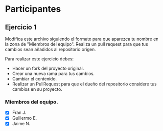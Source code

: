 # Participantes
## Ejercicio 1

Modifica este archivo siguiendo el formato para que aparezca tu nombre en la zona de "Miembros del equipo". Realiza un pull request para que tus cambios sean añadidos al repositorio origen.

Para realizar este ejercicio debes:
- Hacer un fork del proyecto original.
- Crear una nueva rama para tus cambios.
- Cambiar el contenido.
- Realizar un PullRequest para que el dueño del repositorio considere tus cambios en su proyecto.

### Miembros del equipo.

- [x] Fran J.
- [x] Guillermo E.
- [x] Jaime N.